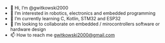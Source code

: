 - 👋 Hi, I’m @gwitkowski2000
- 👀 I’m interested in robotics, electronics and embedded programming
- 🌱 I’m currently learning C, Kotlin, STM32 and ESP32
- 💞️ I’m looking to collaborate on embedded / mirocontrollers software or hardware design
- 📫 How to reach me gwitkowski2000@gmail.com

<!---
gwitkowski2000/gwitkowski2000 is a ✨ special ✨ repository because its `README.md` (this file) appears on your GitHub profile.
You can click the Preview link to take a look at your changes.
--->
